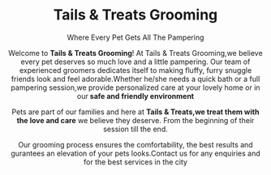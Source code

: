 <!DOCTYPE html>
<html lang="en">
<head>
  <body>
    <header>
      <h1> Tails & Treats Grooming</h1>
      <p>Where Every Pet Gets All The Pampering</p>
      <div>
        <p>Welcome to <strong>Tails & Treats Grooming</strong>! At Tails & Treats Grooming,we believe every pet deserves so much love and a little pampering. Our team of experienced groomers dedicates itself to making fluffy, furry snuggle friends look and feel adorable.Whether he/she needs a quick bath or a full pampering session,we provide personalized care at your lovely home or in our<strong> safe and friendly environment</strong></p>
        <p> Pets are part of our families and here at <strong>Tails & Treats,we treat them with the love and care</strong> we believe they deserve. From the beginning of their session till the end.</p>
        <p> Our grooming process ensures the comfortability, the best results and gurantees an elevation of your pets looks.Contact us for any enquiries and for the best services in the city</p>
      </div>
    </header>
  </body>
</head>
